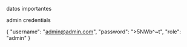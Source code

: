 datos importantes

admin credentials

{
    "username": "admin@admin.com",
    "password": ">5NWb^~t",
    "role": "admin"
}
